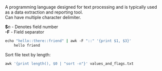 
A programming language designed for text processing and is typically used as a data extraction and reporting tool.  
Can have multiple character delimiter.  
  
**$**_n_ - Denotes field number  
**-F** - Field separator

```bash
echo "hello::there::friend" | awk -F "::" '{print $1, $3}'  
	hello friend
```

Sort file text by length:
```bash
awk '{print length(), $0 | "sort -n"}' values_and_flags.txt
```